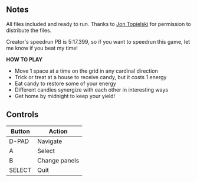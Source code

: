 ## Notes

All files included and ready to run. Thanks to [Jon Topielski](https://jontopielski.itch.io/cats-on-mars) for permission to distribute the files.

Creator's speedrun PB is 5:17.399, so if you want to speedrun this game, let me know if you beat my time!

**HOW TO PLAY**

- Move 1 space at a time on the grid in any cardinal direction
- Trick or treat at a house to receive candy, but it costs 1 energy
- Eat candy to restore some of your energy
- Different candies synergize with each other in interesting ways
- Get home by midnight to keep your yield!


## Controls

| Button | Action        |
| ------ | ------------- |
| D-PAD  | Navigate      |
| A      | Select        |
| B      | Change panels |
| SELECT | Quit          |
